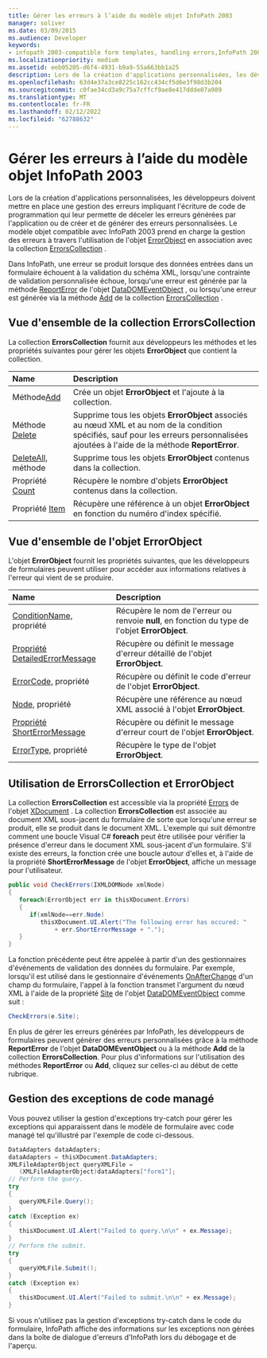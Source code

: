 ```yaml
---
title: Gérer les erreurs à l’aide du modèle objet InfoPath 2003
manager: soliver
ms.date: 03/09/2015
ms.audience: Developer
keywords:
- infopath 2003-compatible form templates, handling errors,InfoPath 2003-compatible form templates, error handling,form templates [InfoPath 2007], error handling,error handling [InfoPath 2007], InfoPath 2003-compatible form templates
ms.localizationpriority: medium
ms.assetid: eeb05205-d6f4-4931-b9a9-55a663bb1a25
description: Lors de la création d'applications personnalisées, les développeurs doivent mettre en place une gestion des erreurs impliquant l'écriture de code de programmation qui leur permette de déceler les erreurs générées par l'application ou de créer et de générer des erreurs personnalisées. Le modèle objet compatible avec InfoPath 2003 prend en charge la gestion des erreurs à travers l'utilisation de l'objet ErrorObject en association avec la collection ErrorsCollection .
ms.openlocfilehash: 63d4e37a3ce8225c162cc434cf5d6e3f98d3b204
ms.sourcegitcommit: c0fae34cd3a9c75a7cffcf9ae8e417ddde07a989
ms.translationtype: MT
ms.contentlocale: fr-FR
ms.lasthandoff: 02/12/2022
ms.locfileid: "62788632"
---
```

# <a name="handle-errors-using-the-infopath-2003-object-model"></a>Gérer les erreurs à l’aide du modèle objet InfoPath 2003

Lors de la création d'applications personnalisées, les développeurs doivent mettre en place une gestion des erreurs impliquant l'écriture de code de programmation qui leur permette de déceler les erreurs générées par l'application ou de créer et de générer des erreurs personnalisées. Le modèle objet compatible avec InfoPath 2003 prend en charge la gestion des erreurs à travers l'utilisation de l'objet [ErrorObject](https://msdn.microsoft.com/library/Microsoft.Office.Interop.InfoPath.SemiTrust.ErrorObject.aspx) en association avec la collection [ErrorsCollection](https://msdn.microsoft.com/library/Microsoft.Office.Interop.InfoPath.SemiTrust.ErrorsCollection.aspx) . 
  
Dans InfoPath, une erreur se produit lorsque des données entrées dans un formulaire échouent à la validation du schéma XML, lorsqu'une contrainte de validation personnalisée échoue, lorsqu'une erreur est générée par la méthode [ReportError](https://msdn.microsoft.com/library/Microsoft.Office.Interop.InfoPath.SemiTrust.DataDOMEvent.ReportError.aspx) de l'objet [DataDOMEventObject](https://msdn.microsoft.com/library/Microsoft.Office.Interop.InfoPath.SemiTrust.DataDOMEventObject.aspx) , ou lorsqu'une erreur est générée via la méthode [Add](https://msdn.microsoft.com/library/Microsoft.Office.Interop.InfoPath.SemiTrust.Errors.Add.aspx) de la collection [ErrorsCollection](https://msdn.microsoft.com/library/Microsoft.Office.Interop.InfoPath.SemiTrust.ErrorsCollection.aspx) . 
  
## <a name="overview-of-the-errorscollection-collection"></a>Vue d'ensemble de la collection ErrorsCollection

La collection **ErrorsCollection** fournit aux développeurs les méthodes et les propriétés suivantes pour gérer les objets **ErrorObject** que contient la collection. 
  
|**Name**|**Description**|
|:-----|:-----|
|Méthode[Add](https://msdn.microsoft.com/library/Microsoft.Office.Interop.InfoPath.SemiTrust.Errors.Add.aspx)  <br/> |Crée un objet **ErrorObject** et l'ajoute à la collection. |
|Méthode [Delete](https://msdn.microsoft.com/library/Microsoft.Office.Interop.InfoPath.SemiTrust.Errors.Delete.aspx)  <br/> |Supprime tous les objets **ErrorObject** associés au nœud XML et au nom de la condition spécifiés, sauf pour les erreurs personnalisées ajoutées à l'aide de la méthode **ReportError**. |
|[DeleteAll,](https://msdn.microsoft.com/library/Microsoft.Office.Interop.InfoPath.SemiTrust.Errors.DeleteAll.aspx) méthode  <br/> |Supprime tous les objets **ErrorObject** contenus dans la collection. |
|Propriété [Count](https://msdn.microsoft.com/library/Microsoft.Office.Interop.InfoPath.SemiTrust.Errors.Count.aspx)  <br/> |Récupère le nombre d'objets **ErrorObject** contenus dans la collection. |
|Propriété [Item](https://msdn.microsoft.com/library/Microsoft.Office.Interop.InfoPath.SemiTrust.Errors.Item.aspx)  <br/> |Récupère une référence à un objet **ErrorObject** en fonction du numéro d'index spécifié. |
   
## <a name="overview-of-the-errorobject-object"></a>Vue d'ensemble de l'objet ErrorObject

L'objet **ErrorObject** fournit les propriétés suivantes, que les développeurs de formulaires peuvent utiliser pour accéder aux informations relatives à l'erreur qui vient de se produire. 
  
|**Name**|**Description**|
|:-----|:-----|
|[ConditionName,](https://msdn.microsoft.com/library/Microsoft.Office.Interop.InfoPath.SemiTrust.Error.ConditionName.aspx) propriété  <br/> |Récupère le nom de l'erreur ou renvoie **null**, en fonction du type de l'objet **ErrorObject**. |
|[Propriété DetailedErrorMessage](https://msdn.microsoft.com/library/Microsoft.Office.Interop.InfoPath.SemiTrust.Error.DetailedErrorMessage.aspx)  <br/> |Récupère ou définit le message d'erreur détaillé de l'objet **ErrorObject**. |
|[ErrorCode,](https://msdn.microsoft.com/library/Microsoft.Office.Interop.InfoPath.SemiTrust.Error.ErrorCode.aspx) propriété  <br/> |Récupère ou définit le code d'erreur de l'objet **ErrorObject**. |
|[Node,](https://msdn.microsoft.com/library/Microsoft.Office.Interop.InfoPath.SemiTrust.Error.Node.aspx) propriété  <br/> |Récupère une référence au nœud XML associé à l'objet **ErrorObject**. |
|[Propriété ShortErrorMessage](https://msdn.microsoft.com/library/Microsoft.Office.Interop.InfoPath.SemiTrust.Error.ShortErrorMessage.aspx)  <br/> |Récupère ou définit le message d'erreur court de l'objet **ErrorObject**. |
|[ErrorType,](https://msdn.microsoft.com/library/Microsoft.Office.Interop.InfoPath.SemiTrust.Error.ErrorType.aspx) propriété  <br/> |Récupère le type de l'objet **ErrorObject**. |
   
## <a name="using-the-errorscollection-and-errorobject"></a>Utilisation de ErrorsCollection et ErrorObject

La collection **ErrorsCollection** est accessible via la propriété [Errors](https://msdn.microsoft.com/library/Microsoft.Office.Interop.InfoPath.SemiTrust._XDocument.Errors.aspx) de l'objet [XDocument](https://msdn.microsoft.com/library/Microsoft.Office.Interop.InfoPath.SemiTrust.XDocument.aspx) . La collection **ErrorsCollection** est associée au document XML sous-jacent du formulaire de sorte que lorsqu'une erreur se produit, elle se produit dans le document XML. L'exemple qui suit démontre comment une boucle Visual C# **foreach** peut être utilisée pour vérifier la présence d'erreur dans le document XML sous-jacent d'un formulaire. S'il existe des erreurs, la fonction crée une boucle autour d'elles et, à l'aide de la propriété **ShortErrorMessage** de l'objet **ErrorObject**, affiche un message pour l'utilisateur. 
  
```cs
public void CheckErrors(IXMLDOMNode xmlNode)
{
   foreach(ErrorObject err in thisXDocument.Errors)
   {
      if(xmlNode==err.Node)
         thisXDocument.UI.Alert("The following error has occured: "
             + err.ShortErrorMessage + ".");
   }
}
```

La fonction précédente peut être appelée à partir d'un des gestionnaires d'événements de validation des données du formulaire. Par exemple, lorsqu'il est utilisé dans le gestionnaire d'événements [OnAfterChange](https://msdn.microsoft.com/library/Microsoft.Office.Interop.InfoPath.SemiTrust._DataDOMEventSink_Event.OnAfterChange.aspx) d'un champ du formulaire, l'appel à la fonction transmet l'argument du nœud XML à l'aide de la propriété [Site](https://msdn.microsoft.com/library/Microsoft.Office.Interop.InfoPath.SemiTrust.DataDOMEvent.Site.aspx) de l'objet [DataDOMEventObject](https://msdn.microsoft.com/library/Microsoft.Office.Interop.InfoPath.SemiTrust.DataDOMEventObject.aspx) comme suit : 
  
```cs
CheckErrors(e.Site);
```

En plus de gérer les erreurs générées par InfoPath, les développeurs de formulaires peuvent générer des erreurs personnalisées grâce à la méthode **ReportError** de l'objet **DataDOMEventObject** ou à la méthode **Add** de la collection **ErrorsCollection**. Pour plus d'informations sur l'utilisation des méthodes **ReportError** ou **Add**, cliquez sur celles-ci au début de cette rubrique. 
  
## <a name="handling-managed-code-exceptions"></a>Gestion des exceptions de code managé

Vous pouvez utiliser la gestion d'exceptions try-catch pour gérer les exceptions qui apparaissent dans le modèle de formulaire avec code managé tel qu'illustré par l'exemple de code ci-dessous.
  
```cs
DataAdapters dataAdapters;
dataAdapters = thisXDocument.DataAdapters; 
XMLFileAdapterObject queryXMLFile = 
   (XMLFileAdapterObject)dataAdapters["form1"];
// Perform the query.
try
{
   queryXMLFile.Query();
}
catch (Exception ex)
{
   thisXDocument.UI.Alert("Failed to query.\n\n" + ex.Message);
}
// Perform the submit.
try
{
   queryXMLFile.Submit();
}
catch (Exception ex)
{
   thisXDocument.UI.Alert("Failed to submit.\n\n" + ex.Message);
}
```

Si vous n'utilisez pas la gestion d'exceptions try-catch dans le code du formulaire, InfoPath affiche des informations sur les exceptions non gérées dans la boîte de dialogue d'erreurs d'InfoPath lors du débogage et de l'aperçu. 
  

